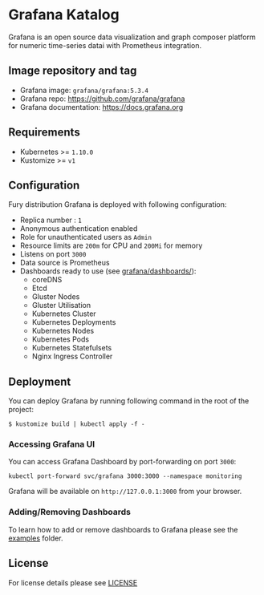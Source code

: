 # Grafana Katalog

Grafana is an open source data visualization and graph composer platform for numeric time-series datai with Prometheus integration.  


## Image repository and tag

* Grafana image: `grafana/grafana:5.3.4`
* Grafana repo: https://github.com/grafana/grafana
* Grafana documentation: https://docs.grafana.org 


## Requirements

- Kubernetes >= `1.10.0`
- Kustomize >= `v1`


## Configuration

Fury distribution Grafana is deployed with following configuration:
- Replica number : `1` 
- Anonymous authentication enabled
- Role for unauthenticated users as `Admin`
- Resource limits are `200m` for CPU and `200Mi` for memory
- Listens on port `3000`
- Data source is Prometheus
- Dashboards ready to use (see [grafana/dashboards/](dashboards)):
   * coreDNS
   * Etcd
   * Gluster Nodes
   * Gluster Utilisation
   * Kubernetes Cluster
   * Kubernetes Deployments
   * Kubernetes Nodes
   * Kubernetes Pods
   * Kubernetes Statefulsets
   * Nginx Ingress Controller


## Deployment

You can deploy Grafana by running following command in the root of the project:

`$ kustomize build | kubectl apply -f -`


### Accessing Grafana UI

You can access Grafana Dashboard by port-forwarding on port `3000`:

`kubectl port-forward svc/grafana 3000:3000 --namespace monitoring`

Grafana will be available on `http://127.0.0.1:3000` from your browser.


### Adding/Removing Dashboards

To learn how to add or remove dashboards to Grafana please see the [examples](https://github.com/sighup-io/fury-kubernetes-monitoring/tree/master/examples) folder.


## License

For license details please see [LICENSE](https://sighup.io/fury/license) 

